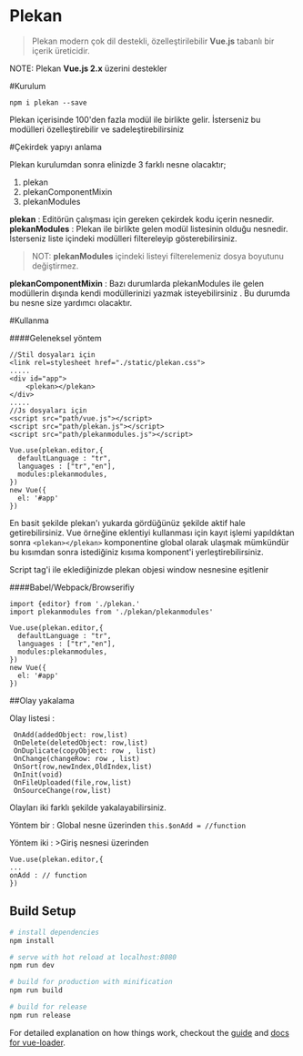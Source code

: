 # Plekan

> Plekan modern çok dil destekli, özelleştirilebilir **Vue.js** tabanlı bir içerik üreticidir.

NOTE: Plekan **Vue.js  2.x**  üzerini destekler

#Kurulum

    npm i plekan --save

Plekan içerisinde 100'den fazla modül ile birlikte gelir. İsterseniz bu modülleri özelleştirebilir ve sadeleştirebilirsiniz 

#Çekirdek yapıyı anlama 

Plekan kurulumdan sonra elinizde 3 farklı nesne olacaktır;
	
 1. plekan 
 2. plekanComponentMixin
 3. plekanModules

**plekan** : Editörün çalışması için gereken çekirdek kodu içerin nesnedir.
**plekanModules** : Plekan ile birlikte gelen modül listesinin olduğu nesnedir. İsterseniz liste içindeki modülleri filtereleyip gösterebilirsiniz. 
>NOT: **plekanModules** içindeki listeyi filterelemeniz dosya boyutunu değiştirmez.

**plekanComponentMixin** : Bazı durumlarda plekanModules ile gelen modüllerin dışında kendi modüllerinizi yazmak isteyebilirsiniz . Bu durumda bu nesne size yardımcı olacaktır. 

#Kullanma

####Geleneksel yöntem
	
	//Stil dosyaları için
	<link rel=stylesheet href="./static/plekan.css">
	.....
	<div id="app">
		<plekan></plekan>
	</div>
	.....
	//Js dosyaları için
	<script src="path/vue.js"></script>
    <script src="path/plekan.js"></script>
    <script src="path/plekanmodules.js"></script>
	
	Vue.use(plekan.editor,{
	  defaultLanguage : "tr",
	  languages : ["tr","en"],
	  modules:plekanmodules,
	})
	new Vue({
	  el: '#app'
	})

En basit şekilde plekan'ı yukarda gördüğünüz şekilde aktif hale getirebilirsiniz. Vue örneğine eklentiyi kullanması için kayıt işlemi yapıldıktan sonra `<plekan></plekan>` komponentine global olarak ulaşmak mümkündür bu kısımdan sonra istediğiniz kısıma komponent'i yerleştirebilirsiniz.

Script tag'i ile eklediğinizde plekan objesi window nesnesine eşitlenir 

####Babel/Webpack/Browserifiy

    import {editor} from './plekan.'
    import plekanmodules from './plekan/plekanmodules'
	
	Vue.use(plekan.editor,{
	  defaultLanguage : "tr",
	  languages : ["tr","en"],
	  modules:plekanmodules,
	})
	new Vue({
	  el: '#app'
	})


##Olay yakalama

Olay listesi : 

     OnAdd(addedObject: row,list) 
     OnDelete(deletedObject: row,list)
     OnDuplicate(copyObject: row , list)
     OnChange(changeRow: row , list) 
     OnSort(row,newIndex,OldIndex,list)
     OnInit(void)
     OnFileUploaded(file,row,list)
     OnSourceChange(row,list)

Olayları iki farklı şekilde yakalayabilirsiniz.

Yöntem bir :
	Global nesne üzerinden `this.$onAdd = //function` 

Yöntem iki :
	>Giriş nesnesi üzerinden 
   
    Vue.use(plekan.editor,{
	...
	onAdd : // function   	
	})

 

	




## Build Setup

``` bash
# install dependencies
npm install

# serve with hot reload at localhost:8080
npm run dev

# build for production with minification
npm run build

# build for release 
npm run release
```

For detailed explanation on how things work, checkout the [guide](http://vuejs-templates.github.io/webpack/) and [docs for vue-loader](http://vuejs.github.io/vue-loader).

